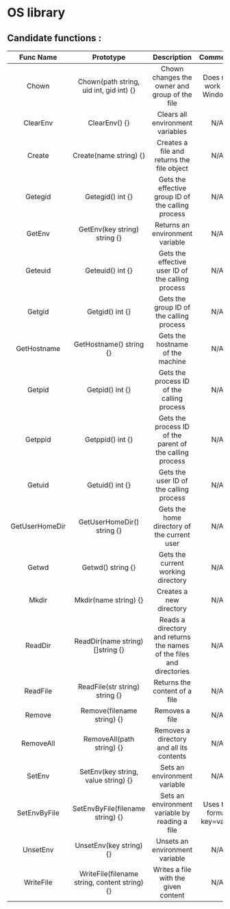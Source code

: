 # OS library

## Candidate functions :

|   Func Name    |                   Prototype                   |                             Description                              |         Comments          |
|:--------------:|:---------------------------------------------:|:--------------------------------------------------------------------:|:-------------------------:|
|     Chown      |    Chown(path string, uid int, gid int) {}    |            Chown changes the owner and group of the file             | Does not work on Windows  |
|    ClearEnv    |                 ClearEnv() {}                 |                   Clears all environment variables                   |            N/A            |
|     Create     |            Create(name string) {}             |              Creates a file and returns the file object              |            N/A            |
|    Getegid     |               Getegid() int {}                |          Gets the effective group ID of the calling process          |            N/A            |
|     GetEnv     |         GetEnv(key string) string {}          |                   Returns an environment variable                    |            N/A            |
|    Geteuid     |               Geteuid() int {}                |          Gets the effective user ID of the calling process           |            N/A            |
|     Getgid     |                Getgid() int {}                |               Gets the group ID of the calling process               |            N/A            |
|  GetHostname   |            GetHostname() string {}            |                   Gets the hostname of the machine                   |            N/A            |
|     Getpid     |                Getpid() int {}                |              Gets the process ID of the calling process              |            N/A            |
|    Getppid     |               Getppid() int {}                |       Gets the process ID of the parent of the calling process       |            N/A            |
|     Getuid     |                Getuid() int {}                |               Gets the user ID of the calling process                |            N/A            |
| GetUserHomeDir |          GetUserHomeDir() string {}           |             Gets the home directory of the current user              |            N/A            |
|     Getwd      |               Getwd() string {}               |                  Gets the current working directory                  |            N/A            |
|     Mkdir      |             Mkdir(name string) {}             |                       Creates a new directory                        |            N/A            |
|    ReadDir     |       ReadDir(name string) []string {}        | Reads a directory and returns the names of the files and directories |            N/A            |
|    ReadFile    |        ReadFile(str string) string {}         |                    Returns the content of a file                     |            N/A            |
|     Remove     |          Remove(filename string) {}           |                            Removes a file                            |            N/A            |
|   RemoveAll    |           RemoveAll(path string) {}           |               Removes a directory and all its contents               |            N/A            |
|     SetEnv     |      SetEnv(key string, value string) {}      |                     Sets an environment variable                     |            N/A            |
|  SetEnvByFile  |       SetEnvByFile(filename string) {}        |            Sets an environment variable by reading a file            | Uses the format key=value |
|    UnsetEnv    |            UnsetEnv(key string) {}            |                    Unsets an environment variable                    |            N/A            |
|   WriteFile    | WriteFile(filename string, content string) {} |                 Writes a file with the given content                 |            N/A            |
